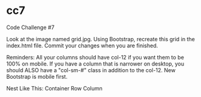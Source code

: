 # cc7
Code Challenge #7

Look at the image named grid.jpg. Using Bootstrap, recreate this grid in the index.html file. Commit your changes when you are finished. 

Reminders: 
All your columns should have col-12 if you want them to be 100% on mobile.
If you have a column that is narrower on desktop, you should ALSO have a "col-sm-#" class in addition to the col-12. New Bootstrap is mobile first.

Nest Like This:
Container
  Row
    Column
